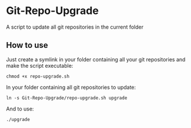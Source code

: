 # Git-Repo-Upgrade
A script to update all git repositories in the current folder

## How to use
Just create a symlink in your folder containing all your git repositories and make the script executable:

```
chmod +x repo-upgrade.sh
```

In your folder containing all git repositories to update:

```
ln -s Git-Repo-Upgrade/repo-upgrade.sh upgrade
```

And to use:
```
./upgrade
```
